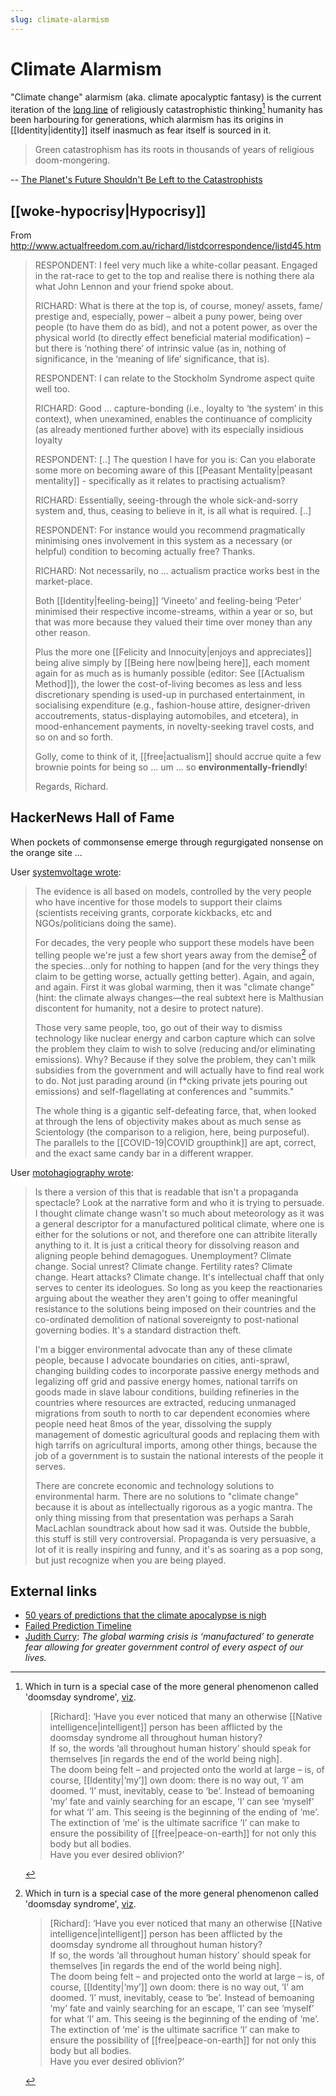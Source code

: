 ```yaml
---
slug: climate-alarmism
---
```


# Climate Alarmism

"Climate change" alarmism (aka. climate apocalyptic fantasy) is the current iteration of the [long line](https://nypost.com/2021/11/12/50-years-of-predictions-that-the-climate-apocalypse-is-nigh/) of religiously
catastrophistic thinking[^doom] humanity has been harbouring for generations, which alarmism has its origins in [[Identity|identity]] itself inasmuch as fear itself is sourced in it.

> Green catastrophism has its roots in thousands of years of religious doom-mongering.

-- [The Planet's Future Shouldn't Be Left to the Catastrophists](https://www.humanprogress.org/the-planets-future-is-too-important-to-leave-to-the-catastrophists/)

## [[woke-hypocrisy|Hypocrisy]]

From http://www.actualfreedom.com.au/richard/listdcorrespondence/listd45.htm

>RESPONDENT: I feel very much like a white-collar peasant. Engaged in the rat-race to get to the top and realise there is nothing there ala what John Lennon and your friend spoke about.
>
>RICHARD: What is there at the top is, of course, money/ assets, fame/ prestige and, especially, power – albeit a puny power, being over people (to have them do as bid), and not a potent power, as over the physical world (to directly effect beneficial material modification) – but there is ‘nothing there’ of intrinsic value (as in, nothing of significance, in the ‘meaning of life’ significance, that is).
>
>RESPONDENT: I can relate to the Stockholm Syndrome aspect quite well too.
>
>RICHARD: Good ... capture-bonding (i.e., loyalty to ‘the system’ in this context), when unexamined, enables the continuance of complicity (as already mentioned further above) with its especially insidious loyalty
>
>RESPONDENT: [..] The question I have for you is: Can you elaborate some more on becoming aware of this [[Peasant Mentality|peasant mentality]] - specifically as it relates to practising actualism?
>
>RICHARD: Essentially, seeing-through the whole sick-and-sorry system and, thus, ceasing to believe in it, is all what is required. [..]
>
> RESPONDENT: For instance would you recommend pragmatically minimising ones involvement in this system as a necessary (or helpful) condition to becoming actually free? Thanks.
>
>RICHARD: Not necessarily, no ... actualism practice works best in the market-place.
>
>Both [[Identity|feeling-being]] ‘Vineeto’ and feeling-being ‘Peter’ minimised their respective income-streams, within a year or so, but that was more because they valued their time over money than any other reason.
>
>Plus the more one [[Felicity and Innocuity|enjoys and appreciates]] being alive simply by [[Being here now|being here]], each moment again for as much as is humanly possible (editor: See [[Actualism Method]]), the lower the cost-of-living becomes as less and less discretionary spending is used-up in purchased entertainment, in socialising expenditure (e.g., fashion-house attire, designer-driven accoutrements, status-displaying automobiles, and etcetera), in mood-enhancement payments, in novelty-seeking travel costs, and so on and so forth.
>
>Golly, come to think of it, [[free|actualism]] should accrue quite a few brownie points for being so ... um ... so **environmentally-friendly**!
>
>Regards,
>Richard.

## HackerNews Hall of Fame

When pockets of commonsense emerge through regurgigated nonsense on the orange site ...

User [systemvoltage wrote](https://news.ycombinator.com/item?id=32940152):

> The evidence is all based on models, controlled by the very people who have incentive for those models to support their claims (scientists receiving grants, corporate kickbacks, etc and NGOs/politicians doing the same).
>
> For decades, the very people who support these models have been telling people we're just a few short years away from the demise[^doom] of the species...only for nothing to happen (and for the very things they claim to be getting worse, actually getting better). Again, and again, and again. First it was global warming, then it was "climate change" (hint: the climate always changes—the real subtext here is Malthusian discontent for humanity, not a desire to protect nature).
> 
> Those very same people, too, go out of their way to dismiss technology like nuclear energy and carbon capture which can solve the problem they claim to wish to solve (reducing and/or eliminating emissions). Why? Because if they solve the problem, they can't milk subsidies from the government and will actually have to find real work to do. Not just parading around (in f\*cking private jets pouring out emissions) and self-flagellating at conferences and "summits."
> 
> The whole thing is a gigantic self-defeating farce, that, when looked at through the lens of objectivity makes about as much sense as Scientology (the comparison to a religion, here, being purposeful). The parallels to the [[COVID-19|COVID groupthink]] are apt, correct, and the exact same candy bar in a different wrapper.

User [motohagiography wrote](https://news.ycombinator.com/item?id=34161236):

> Is there a version of this that is readable that isn't a propaganda spectacle? Look at the narrative form and who it is trying to persuade. I thought climate change wasn't so much about meteorology as it was a general descriptor for a manufactured political climate, where one is either for the solutions or not, and therefore one can attribite literally anything to it. It is just a critical theory for dissolving reason and aligning people behind demagogues. Unemployment? Climate change. Social unrest? Climate change. Fertility rates? Climate change. Heart attacks? Climate change. It's intellectual chaff that only serves to center its ideologues. So long as you keep the reactionaries arguing about the weather they aren't going to offer meaningful resistance to the solutions being imposed on their countries and the co-ordinated demolition of national sovereignty to post-national governing bodies. It's a standard distraction theft.
> 
> I'm a bigger environmental advocate than any of these climate people, because I advocate boundaries on cities, anti-sprawl, changing building codes to incorporate passive energy methods and legalizing off grid and passive energy homes, national tarrifs on goods made in slave labour conditions, building refineries in the countries where resources are extracted, reducing unmanaged migrations from south to north to car dependent economies where people need heat 8mos of the year, dissolving the supply management of domestic agricultural goods and replacing them with high tarrifs on agricultural imports, among other things, because the job of a government is to sustain the national interests of the people it serves.
> 
> There are concrete economic and technology solutions to environmental harm. There are no solutions to "climate change" because it is about as intellectually rigorous as a yogic mantra. The only thing missing from that presentation was perhaps a Sarah MacLachlan soundtrack about how sad it was. Outside the bubble, this stuff is still very controversial. Propaganda is very persuasive, a lot of it is really inspiring and funny, and it's as soaring as a pop song, but just recognize when you are being played.

## External links

- [50 years of predictions that the climate apocalypse is nigh](https://nypost.com/2021/11/12/50-years-of-predictions-that-the-climate-apocalypse-is-nigh/)
- [Failed Prediction Timeline](https://wattsupwiththat.com/failed-prediction-timeline/)
- [Judith Curry](https://twitter.com/curryja/status/1689419032368394241): *The global warming crisis is ‘manufactured’ to generate fear allowing for greater government control of every aspect of our lives.*

[^doom]: Which in turn is a special case of the more general phenomenon called 'doomsday syndrome', [viz](http://www.actualfreedom.com.au/richard/selectedcorrespondence/sc-happy2.htm).

    > \[Richard\]: ‘Have you ever noticed that many an otherwise [[Native intelligence|intelligent]] person has been afflicted by the doomsday syndrome all throughout human history?  
    > If so, the words ‘all throughout human history’ should speak for themselves \[in regards the end of the world being nigh\].  
    > The doom being felt – and projected onto the world at large – is, of course, [[Identity|‘my’]] own doom: there is no way out, ‘I’ am doomed. ‘I’ must, inevitably, cease to ‘be’. Instead of bemoaning ‘my’ fate and vainly searching for an escape, ‘I’ can see ‘myself’ for what ‘I’ am. This seeing is the beginning of the ending of ‘me’. The extinction of ‘me’ is the ultimate sacrifice ‘I’ can make to ensure the possibility of [[free|peace-on-earth]] for not only this body but all bodies.  
    > Have you ever desired oblivion?’
